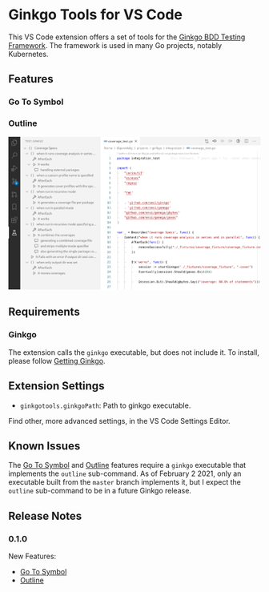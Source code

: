 # Ginkgo Tools for VS Code

This VS Code extension offers a set of tools for the [Ginkgo BDD Testing Framework](https://onsi.github.io/ginkgo/). The framework is used in many Go projects, notably Kubernetes.

## Features

### Go To Symbol

### Outline

![Outline screenshot](images/outline-2.png)

## Requirements

### Ginkgo

The extension calls the `ginkgo` executable, but does not include it. To install, please follow [Getting Ginkgo](https://onsi.github.io/ginkgo/#getting-ginkgo).

## Extension Settings

- `ginkgotools.ginkgoPath`: Path to ginkgo executable.

Find other, more advanced settings, in the VS Code Settings Editor.

## Known Issues

The [Go To Symbol](#go-to-symbol) and [Outline](#outline) features require a `ginkgo` executable that implements the `outline` sub-command. As of February 2 2021, only an executable built from the `master` branch implements it, but I expect the `outline` sub-command to be in a future Ginkgo release.

## Release Notes

### 0.1.0

New Features:

- [Go To Symbol](#go-to-symbol)
- [Outline](#outline)
